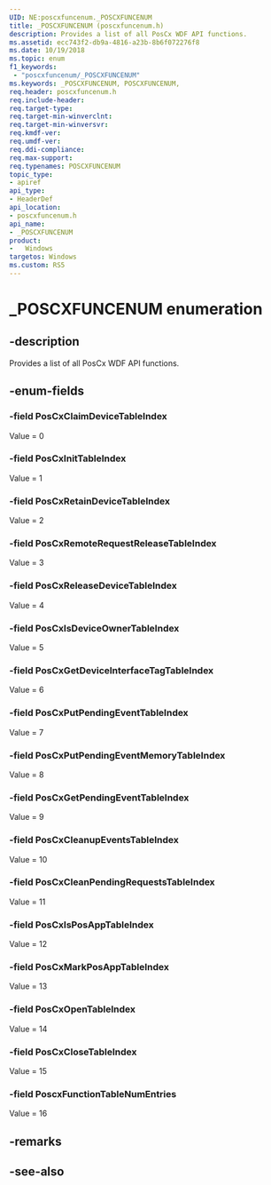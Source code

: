 ```yaml
---
UID: NE:poscxfuncenum._POSCXFUNCENUM
title: _POSCXFUNCENUM (poscxfuncenum.h)
description: Provides a list of all PosCx WDF API functions.
ms.assetid: ecc743f2-db9a-4816-a23b-8b6f072276f8
ms.date: 10/19/2018
ms.topic: enum
f1_keywords:
 - "poscxfuncenum/_POSCXFUNCENUM"
ms.keywords: _POSCXFUNCENUM, POSCXFUNCENUM, 
req.header: poscxfuncenum.h
req.include-header:
req.target-type:
req.target-min-winverclnt:
req.target-min-winversvr:
req.kmdf-ver:
req.umdf-ver:
req.ddi-compliance:
req.max-support:
req.typenames: POSCXFUNCENUM
topic_type: 
- apiref
api_type: 
- HeaderDef
api_location: 
- poscxfuncenum.h
api_name: 
- _POSCXFUNCENUM
product:
-   Windows
targetos: Windows
ms.custom: RS5
---
```


# _POSCXFUNCENUM enumeration

## -description

Provides a list of all PosCx WDF API functions.

## -enum-fields

### -field PosCxClaimDeviceTableIndex 

Value = 0

### -field PosCxInitTableIndex 

Value = 1

### -field PosCxRetainDeviceTableIndex 

Value = 2

### -field PosCxRemoteRequestReleaseTableIndex 

Value = 3

### -field PosCxReleaseDeviceTableIndex 

Value = 4

### -field PosCxIsDeviceOwnerTableIndex 

Value = 5

### -field PosCxGetDeviceInterfaceTagTableIndex 

Value = 6

### -field PosCxPutPendingEventTableIndex 

Value = 7

### -field PosCxPutPendingEventMemoryTableIndex 

Value = 8

### -field PosCxGetPendingEventTableIndex 

Value = 9

### -field PosCxCleanupEventsTableIndex 

Value = 10

### -field PosCxCleanPendingRequestsTableIndex 

Value = 11

### -field PosCxIsPosAppTableIndex 

Value = 12

### -field PosCxMarkPosAppTableIndex 

Value = 13

### -field PosCxOpenTableIndex 

Value = 14

### -field PosCxCloseTableIndex 

Value = 15

### -field PoscxFunctionTableNumEntries 

Value = 16

## -remarks

## -see-also
